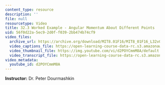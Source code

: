 ```yaml
---
content_type: resource
description: ''
file: null
resourcetype: Video
title: 32.3 Worked Example - Angular Momentum About Different Points
uid: 56f0d22a-5ec9-2d0f-f039-2bb474b74cf9
video_files:
  archive_url: https://archive.org/download/MIT8.01F16/MIT8_01F16_L32v03_360p.mp4
  video_captions_file: https://open-learning-course-data-rc.s3.amazonaws.com/8-01sc-classical-mechanics-fall-2016/553f33a421f05e9b93896e0def439211_d2POYCmmM8A.vtt
  video_thumbnail_file: https://img.youtube.com/vi/d2POYCmmM8A/default.jpg
  video_transcript_file: https://open-learning-course-data-rc.s3.amazonaws.com/8-01sc-classical-mechanics-fall-2016/4ac5094df11b5b08352a3dd8e4c060d3_d2POYCmmM8A.pdf
video_metadata:
  youtube_id: d2POYCmmM8A
---
```


**Instructor:** Dr. Peter Dourmashkin